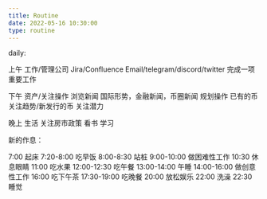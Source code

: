 ```yaml
---
title: Routine
date: 2022-05-16 10:30:00
type: routine
---
```


daily:

上午  工作/管理公司
Jira/Confluence 
Email/telegram/discord/twitter
完成一项重要工作

下午 资产/关注操作
浏览新闻 国际形势，金融新闻，币圈新闻
规划操作 已有的币 关注趋势/新发行的币 关注潜力

晚上 生活
关注房市政策
看书 学习

新的作息：

7:00 起床
7:20-8:00 吃早饭
8:00-8:30 站桩
9:00-10:00 做困难性工作
10:30 休息眼睛
11:00 吃水果
12:00-12:30 吃午餐
13:00-14:00 午睡
14:00-16:00 做创意性工作
16:00 吃下午茶
17:30-19:00 吃晚餐
20:00 放松娱乐
22:00 洗澡
22:30 睡觉